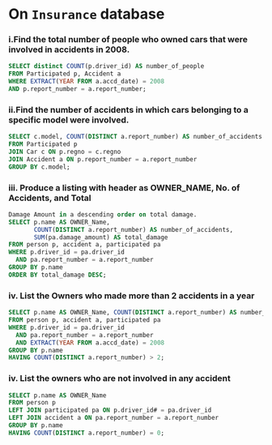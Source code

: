 # On `Insurance` database

### i.Find the total number of people who owned cars that were involved in accidents in 2008.

```sql
SELECT distinct COUNT(p.driver_id) AS number_of_people
FROM Participated p, Accident a
WHERE EXTRACT(YEAR FROM a.accd_date) = 2008
AND p.report_number = a.report_number;
```

### ii.Find the number of accidents in which cars belonging to a specific model were involved.
```sql
SELECT c.model, COUNT(DISTINCT a.report_number) AS number_of_accidents
FROM Participated p
JOIN Car c ON p.regno = c.regno
JOIN Accident a ON p.report_number = a.report_number
GROUP BY c.model;
```

### iii. Produce a listing with header as OWNER_NAME, No. of Accidents, and Total

```sql
Damage Amount in a descending order on total damage.
SELECT p.name AS OWNER_Name, 
       COUNT(DISTINCT a.report_number) AS number_of_accidents, 
       SUM(pa.damage_amount) AS total_damage
FROM person p, accident a, participated pa
WHERE p.driver_id = pa.driver_id 
  AND pa.report_number = a.report_number
GROUP BY p.name
ORDER BY total_damage DESC;
```

### iv. List the Owners who made more than 2 accidents in a year

```sql
SELECT p.name AS OWNER_Name, COUNT(DISTINCT a.report_number) AS number_of_accidents
FROM person p, accident a, participated pa
WHERE p.driver_id = pa.driver_id 
  AND pa.report_number = a.report_number
  AND EXTRACT(YEAR FROM a.accd_date) = 2008
GROUP BY p.name
HAVING COUNT(DISTINCT a.report_number) > 2;
```

### iv. List the owners who are not involved in any accident

```sql
SELECT p.name AS OWNER_Name
FROM person p
LEFT JOIN participated pa ON p.driver_id# = pa.driver_id
LEFT JOIN accident a ON pa.report_number = a.report_number
GROUP BY p.name
HAVING COUNT(DISTINCT a.report_number) = 0;
```
